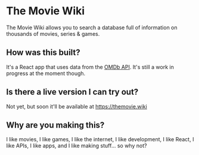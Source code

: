 # The Movie Wiki

The Movie Wiki allows you to search a database full of information on thousands of movies, series & games.

## How was this built?

It's a React app that uses data from the <a href="https://www.omdbapi.com/" target="_blank">OMDb API</a>. It's still a work in progress at the moment though.

## Is there a live version I can try out?

Not yet, but soon it'll be available at <a href="https://themovie.wiki" target="_blank">https://themovie.wiki</a>

## Why are you making this?

I like movies, I like games, I like the internet, I like development, I like React, I like APIs, I like apps, and I like making stuff... so why not?

